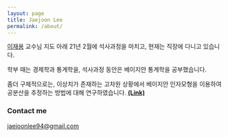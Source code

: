 ```yaml
---
layout: page
title: Jaejoon Lee
permalink: /about/
---
```


[이재용](https://jylee749.wordpress.com/) 교수님 지도 아래 21년 2월에 석사과정을 마치고, 현재는 직장에 다니고 있습니다.  

학부 때는 경제학과 통계학을, 석사과정 동안은 베이지안 통계학을 공부했습니다.  

좀더 구체적으로는, 이상치가 존재하는 고차원 상황에서 베이지안 인자모형을 이용하여 공분산을 추정하는 방법에 대해 연구하였습니다. [**(Link)**](https://arxiv.org/abs/2012.04315)



### Contact me

[jaejoonlee94@gmail.com](mailto:jaejoonlee94@gmail.com)

